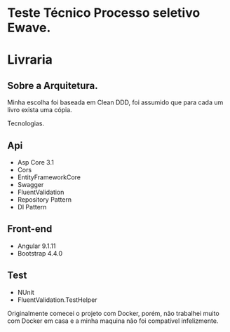 # Teste Técnico Processo seletivo Ewave. 

# Livraria  


## Sobre a Arquitetura.
Minha escolha foi baseada em Clean DDD, foi assumido que para cada um livro exista uma cópia. 

Tecnologias.

## Api
* Asp Core 3.1
* Cors
* EntityFrameworkCore
* Swagger
* FluentValidation
* Repository Pattern
* DI Pattern


## Front-end
* Angular 9.1.11
* Bootstrap 4.4.0


## Test
* NUnit
* FluentValidation.TestHelper


Originalmente comecei o projeto com Docker, porém, não trabalhei muito com Docker em casa e a minha maquina não foi compatível infelizmente.
